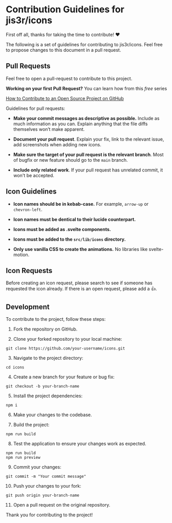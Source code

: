 # Contribution Guidelines for jis3r/icons

First off all, thanks for taking the time to contribute! ❤️

The following is a set of guidelines for contributing to jis3r/icons. Feel free to propose changes to this document in a pull request.

## Pull Requests

Feel free to open a pull-request to contribute to this project.

**Working on your first Pull Request?** You can learn how from this _free_ series

[How to Contribute to an Open Source Project on GitHub](https://app.egghead.io/playlists/how-to-contribute-to-an-open-source-project-on-github)

Guidelines for pull requests:

- **Make your commit messages as descriptive as possible.** Include as much information as you can. Explain anything that the file diffs themselves won’t make apparent.

- **Document your pull request**. Explain your fix, link to the relevant issue, add screenshots when adding new icons.

- **Make sure the target of your pull request is the relevant branch**. Most of bugfix or new feature should go to the `main` branch.

- **Include only related work**. If your pull request has unrelated commit, it won't be accepted.

## Icon Guidelines

- **Icon names should be in kebab-case.** For example, `arrow-up` or `chevron-left`.

- **Icon names must be dentical to their lucide counterpart.**

- **Icons must be added as .svelte components.**

- **Icons must be added to the `src/lib/icons` directory.**

- **Only use vanilla CSS to create the animations.** No libraries like svelte-motion.

## Icon Requests

Before creating an icon request, please search to see if someone has requested the icon already. If there is an open request, please add a :+1:.

## Development

To contribute to the project, follow these steps:

1. Fork the repository on GitHub.

2. Clone your forked repository to your local machine:

```
git clone https://github.com/your-username/icons.git
```

3. Navigate to the project directory:

```
cd icons
```

4. Create a new branch for your feature or bug fix:

```
git checkout -b your-branch-name
```

5. Install the project dependencies:

```
npm i
```

6. Make your changes to the codebase.

7. Build the project:

```
npm run build
```

8. Test the application to ensure your changes work as expected.

```
npm run build
npm run preview
```

9. Commit your changes:

```
git commit -m "Your commit message"
```

10. Push your changes to your fork:

```
git push origin your-branch-name
```

11. Open a pull request on the original repository.

Thank you for contributing to the project!
